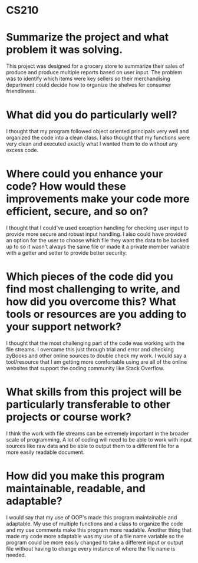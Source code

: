 # CS210

# Summarize the project and what problem it was solving.
 This project was designed for a grocery store to summarize their sales of produce and produce multiple reports based on user input. The problem was to identify which items were key sellers so their merchandising department could decide how to organize the shelves for consumer friendliness.

# What did you do particularly well?
  I thought that my program followed object oriented principals very well and organized the code into a clean class. I also thought that my functions were very clean and executed exactly what I wanted them to do without any excess code.

# Where could you enhance your code? How would these improvements make your code more efficient, secure, and so on?
  I thought that I could've used exception handling for checking user input to provide more secure and robust input handling. I also could have provided an option for the user to choose which file they want the data to be backed up to so it wasn't always the same file or made it a private member variable with a getter and setter to provide better security.

# Which pieces of the code did you find most challenging to write, and how did you overcome this? What tools or resources are you adding to your support network?
  I thought that the most challenging part of the code was working with the file streams. I overcame this just through trial and error and checking zyBooks and other online sources to double check my work. I would say a tool/resource that I am getting more comfortable using are all of the online websites that support the coding community like Stack Overflow.

# What skills from this project will be particularly transferable to other projects or course work?
  I think the work with file streams can be extremely important in the broader scale of programming. A lot of coding will need to be able to work with input sources like raw data and be able to output them to a different file for a more easily readable document.

# How did you make this program maintainable, readable, and adaptable?
 I would say that my use of OOP's made this program maintainable and adaptable. My use of multiple functions and a class to organize the code and my use comments make this program more readable. Another thing that made my code more adaptable was my use of a file name variable so the program could be more easily changed to take a different input or output file without having to change every instance of where the file name is needed.
